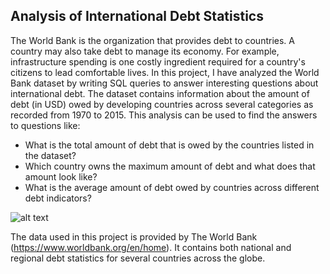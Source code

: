 ## Analysis of International Debt Statistics
The World Bank is the organization that provides debt to countries. A country may also take debt to manage its economy. For example, infrastructure spending is one costly ingredient required for a country's citizens to lead comfortable lives.
In this project, I have analyzed the World Bank dataset by writing SQL queries to answer interesting questions about international debt. The dataset contains information about the amount of debt (in USD) owed by developing countries across several categories as recorded from 1970 to 2015. This analysis can be used to find the answers to questions like:

* What is the total amount of debt that is owed by the countries listed in the dataset?
* Which country owns the maximum amount of debt and what does that amount look like?
* What is the average amount of debt owed by countries across different debt indicators?

![alt text](https://miro.medium.com/v2/resize:fit:1400/format:webp/0*pDIln02Hs0Rvi0e2.jpg)
  
The data used in this project is provided by The World Bank (https://www.worldbank.org/en/home). It contains both national and regional debt statistics for several countries across the globe.

